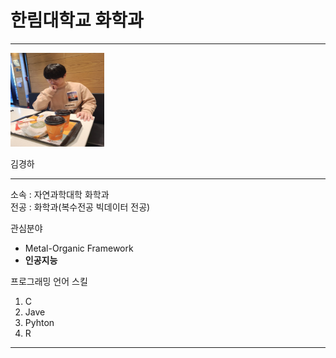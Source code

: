 # 한림대학교 화학과 
---



<img src =KakaoTalk_20220611_195952036.jpg height =150 width =150>

김경하

---

소속 : 자연과학대학 화학과    
전공 : 화학과(복수전공 빅데이터 전공)


관심분야   
* Metal-Organic Framework
* **인공지능**

프로그래밍 언어 스킬
1. C   
2. Jave   
3. Pyhton   
4. R   

--------




